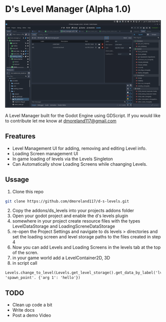 
# D's Level Manager (Alpha 1.0)
![Level Manager UI](screenshots/level_manager_screen.png)

A Level Manager built for the Godot Engine using GDScript. If you would like to contribute let me know at dmoreland117@gmail.com

## Freatures
* Level Management UI for adding, removing and editing Level info.
* Loading Screen management UI
* In game loading of levels via the Levels Singleton
* Can Automatically show Loading Screens while chaanging Levels.

## Ussage
1. Clone this repo
```bash
git clone https://github.com/dmoreland117/d-s-levels.git
```
2. Copy the addons/ds_levels into your projects addons folder
3. Open your godot project and enable the d's levels plugin
4. somewhere in your project create resource files with the types LevelDataStorage and LoadingScreneDataStorage
5. re-open the Project Settings and navigate to ds levels > directories and set the loading screen and level storage paths to the files created in step 4
6. Now you can add Levels and Loading Screens in the levels tab at the top of the scren.
7. in your game world add a LevelContainer2D, 3D
8. in script call
```gdscript
Levels.change_to_level(Levels.get_level_storage().get_data_by_label('lvl2'), 'spawn_point'. {'arg 1': 'hello'})
```

## TODO
* Clean up code a bit
* Write docs
* Post a demo Video